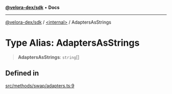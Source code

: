 [**@velora-dex/sdk**](../../README.md) • **Docs**

***

[@velora-dex/sdk](../../globals.md) / [\<internal\>](../README.md) / AdaptersAsStrings

# Type Alias: AdaptersAsStrings

> **AdaptersAsStrings**: `string`[]

## Defined in

[src/methods/swap/adapters.ts:9](https://github.com/paraswap/paraswap-sdk/blob/master/src/methods/swap/adapters.ts#L9)
